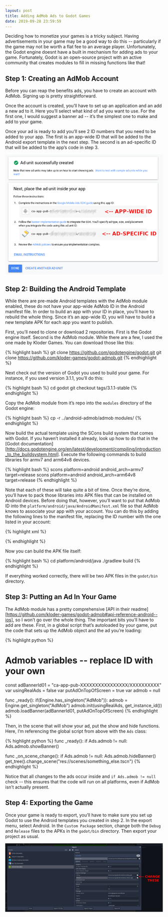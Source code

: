 ```yaml
---
layout: post
title: Adding AdMob Ads to Godot Games
date: 2019-09-28 23:59:59
---
```


Deciding how to monetize your games is a tricky subject.  Having advertisements in your game may be a good way to do this -- particularly if the game may not be worth a flat fee to an average player.  Unfortunately, the Godot engine doesnt have a built in mechanism for adding ads to your game.  Fortunately, Godot is an open-source project with an active community that creates modules to fill in missing functions like that!

## Step 1: Creating an AdMob Account

Before you can reap the benefits ads, you have to create an account with AdMob.  Signing up is pretty straightforward.

Once the account is created, you’ll have to set up an application and an add a new ad to it.  Here you’ll select what kind of ad you want to use.  For the first one, I would suggest a banner ad -- it’s the simplest one to make and add to your game.

Once your ad is ready to add you’ll see 2 ID numbers that you need to be added to your app.  The first is an app-wide ID that will be added to the Android export template in the next step.  The second is an ad-specific ID that will be added to the app’s code in step 3.

![Screenshot of AdMob page after creating new ad](/assets/posts_admob/AdMobExample.png)

## Step 2: Building the Android Template

While there are pre-made Android templates with the AdMob module enabled, these do not have your app-wide AdMob ID in the Android manifest file.  In order to build an app with your ID in place, you’ll have to rebuild the whole thing.  Since it’s an app-wide ID, you will have to build a new template APK for each app you want to publish.

First, you’ll need to clone or download 2 repositories.  First is the Godot engine itself.  Second is the AdMob module.  While there are a few, I used the one made by Kloder Games.  You can download those like this:

{% highlight bash %}
git clone https://github.com/godotengine/godot.git
git clone https://github.com/kloder-games/godot-admob.git
{% endhighlight %}

Next check out the version of Godot you used to build your game.  For instance, if you used version 3.1.1, you’ll do this:

{% highlight bash %}
cd godot
git checkout tags/3.1.1-stable
{% endhighlight %}

Copy the AdMob module from it’s repo into the `modules` directory of the Godot engine:

{% highlight bash %}
cp -r ../android-admob/admob modules/
{% endhighlight %}

Now build the actual template using the SCons build system that comes with Godot.  If you haven’t installed it already, look up how to do that in the [Godot documentation][http://docs.godotengine.org/en/latest/development/compiling/introduction_to_the_buildsystem.html].  Execute the following commands to build libraries for armv7 and arm64v8 devices.

{% highlight bash %}
scons platform=android android_arch=armv7 target=release
scons platform=android android_arch=arm64v8 target=release
{% endhighlight %}

Note that each of these will take quite a bit of time.  Once they’re done, you’ll have to pack those libraries into APK files that can be installed on Android devices.  Before doing that, however, you’ll want to put that AdMob ID into the `platform/android/java/AndroidManifest.xml` file so that AdMob knows to associate your app with your account.  You can do this by adding the following lines to the manifest file, replacing the ID number with the one listed in your account:

{% highlight xml %}
   <!-- Put this inside the application element, below the other meta-data elements -->
   <meta-data
            android:name="com.google.android.gms.ads.APPLICATION_ID"
            android:value="ca-app-pub-XXXXXXXXXXXXXXXX~XXXXXXXXXX"/>
{% endhighlight %}

Now you can build the APK file itself:

{% highlight bash %}
cd platform/android/java
./gradlew build
{% endhighlight %}

If everything worked correctly, there will be two APK files in the `godot/bin` directory.

## Step 3: Putting an Ad In Your Game

The AdMob module has a pretty comprehensive [API in their readme][https://github.com/kloder-games/godot-admob#api-reference-android--ios], so I won’t go over the whole thing.  The important bits you’ll have to add are these.  First, in a global script that’s autoloaded by your game, put the code that sets up the AdMob object and the ad you’re loading:

{% highlight python %}
# Admob variables -- replace ID with your own
const adBannerId01 = "ca-app-pub-XXXXXXXXXXXXXXXX/XXXXXXXXXX"
var usingRealAds = false
var putAdOnTopOfScreen = true
var admob = null

func _ready():
    if(Engine.has_singleton("AdMob")):
        admob = Engine.get_singleton("AdMob")
        admob.init(usingRealAds, get_instance_id())
        admob.loadBanner(adBannerId01, putAdOnTopOfScreen)
{% endhighlight %}

Then, in the scene that will show your ad, put the show and hide functions.  Here, I’m referencing the global script from above with the `Ads` class:

{% highlight python %}
func _ready():
    if Ads.admob != null:
        Ads.admob.showBanner()

func _on_scene_change():
    if Ads.admob != null:
        Ads.admob.hideBanner()
    get_tree().change_scene("res://scenes/something_else.tscn")
{% endhighlight %}

Notice that all changes to the ads occur inside and `if Ads.admob != null` check -- this ensures that the code will run on all platforms, even if AdMob isn’t actually present.

## Step 4: Exporting the Game

Once your game is ready to export, you’ll have to make sure you set up Godot to use the Android templates you created in step 2. In the export menu, select Android.  In the `Custom Package` section, change both the `Debug` and `Release` files to the APKs in the `godot/bin` directory.  Then export your project as usual.

![Screenshot of Godot's export dialog](/assets/posts_admob/ExportTemplates.png)
